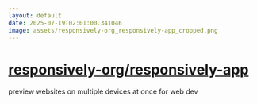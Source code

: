 ```yaml
---
layout: default
date: 2025-07-19T02:01:00.341046
image: assets/responsively-org_responsively-app_cropped.png
---
```


# [responsively-org/responsively-app](https://github.com/responsively-org/responsively-app)

preview websites on multiple devices at once for web dev
